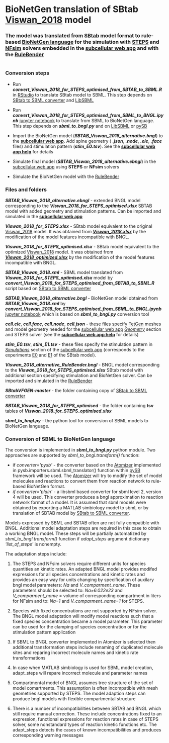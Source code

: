 #  BioNetGen translation of SBtab [Viswan_2018](https://github.com/jpgsantos/Model_Viswan_2018) model 
### The model was translated from [SBtab](https://github.com/tlubitz/SBtab) model format to rule-based [BioNetGen language](http://bionetgen.org/) for the simulation with [STEPS](http://steps.sourceforge.net/STEPS/default.php) and [NFsim](http://michaelsneddon.net/nfsim/) solvers embedded in the [subcellular web app](https://subcellular.humanbrainproject.eu/ ) and with the [RuleBender](https://github.com/RuleWorld/rulebender)
#

### Conversion steps 

- Run ***convert_Viswan_2018_for_STEPS_optimised_from_SBTAB_to_SBML.R*** in [RStudio](https://www.rstudio.com/products/rstudio/download/) to translate SBtab model to SBML. This step depends on [SBtab to SBML converter](https://github.com/a-kramer/SBtabVFGEN) and [LibSBML](http://sbml.org/Software/libSBML)


- Run ***convert_Viswan_2018_for_STEPS_optimised_from_SBML_to_BNGL.ipynb*** [jupyter notebook](https://jupyter.org/) to translate from SBML to BioNetGen language. This step depends on ***sbml_to_bngl.py*** and on [LibSBML](http://sbml.org/Software/libSBML) or [pySB](http://pysb.org/)


- Import the BioNetGen model (***SBTAB_Viswan_2018_alternative.bngl***) to the **[subcellular web app](https://subcellular.humanbrainproject.eu/ )**. Add spine geometry ( ***.json***, ***.node***, ***.ele***, ***.face*** files) and stimulation pattern (***stim_E0.tsv***). See the **[subcellular web app help](https://humanbrainproject.github.io/hbp-sp6-guidebook/online_usecases/subcellular_level/subcellular_app/subcellular_app.html)** for details


- Simulate final model (***SBTAB_Viswan_2018_alternative.ebngl***) in the [subcellular web app](https://subcellular.humanbrainproject.eu/ ) using **STEPS** or **NFsim** solvers


- Simulate the BioNetGen model with the [RuleBender](https://github.com/RuleWorld/rulebender)


### Files and folders

***SBTAB_Viswan_2018_alternative.ebngl*** - extended BNGL model corresponding to the ***Viswan_2018_for_STEPS_optimised.xlsx*** SBTAB model with added geometry and stimulation patterns. Can be imported and simulated in the **[subcellular web app](https://subcellular.humanbrainproject.eu/ )**


***Viswan_2018_for_STEPS.xlsx*** - SBtab model equivalent to the original [Viswan_2018](https://github.com/jpgsantos/Model_Viswan_2018) model. It was obtained from ***[Viswan_2018.xlsx](https://github.com/jpgsantos/Model_Viswan_2018/blob/master/Viswan_2018.xlsx)*** by the modification of the model features incompatible with BNGL.


***Viswan_2018_for_STEPS_optimised.xlsx*** - SBtab model equivalent to the optimized [Viswan_2018](https://github.com/jpgsantos/Model_Viswan_2018) model. It was obtained from ***[Viswan_2018_optimized.xlsx](https://github.com/jpgsantos/Model_Viswan_2018/blob/master/Viswan_2018_optimized.xlsx)*** by the modification of the model features incompatible with BNGL.


***SBTAB_Viswan_2018.xml*** - SBML model translated from ***Viswan_2018_for_STEPS_optimised.xlsx*** model by ***convert_Viswan_2018_for_STEPS_optimised_from_SBTAB_to_SBML.R*** script based on [SBtab to SBML converter](https://github.com/a-kramer/SBtabVFGEN)


***SBTAB_Viswan_2018_alternative.bngl*** - BioNetGen model obtained from ***SBTAB_Viswan_2018.xml*** by ***convert_Viswan_2018_for_STEPS_optimised_from_SBML_to_BNGL.ipynb*** [jupyter notebook](https://jupyter.org/) which is based on ***sbml_to_bngl.py*** conversion tool 

***cell.ele***, ***cell.face***, ***cell.node***, ***cell.json*** - these files specify [TetGen](http://wias-berlin.de/software/index.jsp?id=TetGen&lang=1) meshes and model geometry needed for the [subcellular web app](https://subcellular-bsp-epfl.apps.hbp.eu/model/meta/) *[Geometry](https://subcellular-bsp-epfl.apps.hbp.eu/model/geometry)* section and STEPS solver (see the **[subcellular web app help](https://humanbrainproject.github.io/hbp-sp6-guidebook/online_usecases/subcellular_level/subcellular_app/subcellular_app.html)** for details)


***stim_E0.tsv***, ***stim_E1.tsv*** - these files specify the stimulation pattern in *[Simulations](https://subcellular-bsp-epfl.apps.hbp.eu/model/simulations)* section of the [subcellular web app](https://subcellular-bsp-epfl.apps.hbp.eu/model/meta/) (corresponds to the experiments [E0](https://github.com/jpgsantos/Model_Viswan_2018/blob/master/tsv/Viswan_2018_optimized/E0.tsv) and [E1](https://github.com/jpgsantos/Model_Viswan_2018/blob/master/tsv/Viswan_2018_optimized/E1.tsv) of the SBtab model).


***Viswan_2018_alternative_RuleBender.bngl*** - BNGL model corresponding to the ***Viswan_2018_for_STEPS_optimised.xlsx*** SBtab model with additional section specifying stimulation and BioNetGen solver. Can be imported and simulated in the [RuleBender](https://github.com/RuleWorld/rulebender/releases/tag/RuleBender-2.3.2)

***SBtabVFGEN-master*** - the folder containing copy of [SBtab to SBML converter](https://github.com/a-kramer/SBtabVFGEN)

***SBTAB_Viswan_2018_for_STEPS_optimised*** - the folder containing **tsv** tables of ***Viswan_2018_for_STEPS_optimised.xlsx***

***sbml_to_bngl.py*** - the python tool for conversion of SBML models to BioNetGen language.


### Conversion of SBML to BioNetGen language

The conversion is implemented in ***sbml_to_bngl.py*** python module.
Two approaches are supported by *sbml_to_bngl.transform()* function:
- if *converter='pysb'* - the converter based on the [Atomizer](https://ruleworld.github.io/atomizer/blog/basic/bng.html) implemented in pysb.importers.sbml.sbml_translator() function within [pySB](http://pysb.org/) framework will be used. The [Atomizer](https://ruleworld.github.io/atomizer/blog/basic/bng.html) will try to modify the set of model molecules and reactions to convert them from reaction network to rule-based BioNetGen format. 
- *if converter='plain'* - a libsbml based converter for sbml level 2, version 4 will be used. This converter produces a bngl approximation to reaction network format of a model. It is assumed that sbml models were obtained by exporting a MATLAB simbiology model to sbml, or by translation of SBTAB model by [SBtab to SBML converter](https://github.com/a-kramer/SBtabVFGEN).

Models expressed by SBML and SBTAB often are not fully compatible with BNGL.
Additional model adaptation steps are required in this case to obtain a working BNGL model. 
These steps will be partially automatized by *sbml_to_bngl.transform()* function
if *adapt_steps* argument dictionary *'list_of_steps'* is nonempty.

The adaptation steps include:

1) The STEPS and NFsim solvers require different units for species quantities an kinetic rates. An adapted BNGL model provides modifed expressions for all species concentrations and kinetic rates and provides an easy way for units changing by specification of auxilary bngl model parameters: *Na* and *V_comparment_name*. These parameters should be selected to: *Na=6.022e23* and *V_comparment_name* = volume of corresponding compartment in liters for NFsim and to: *Na=1* and *V_comparment_name=1* for STEPS. 

2) Species with fixed concentrations are not supported by NFsim solver. The BNGL model adaptation will modify model reactions such that a fixed species concentration became a model parameter. This parameter can be used for the clamping of species concentration or for the stimulation pattern application

3) If SBML to BNGL converter implemented in Atomizer is selected then additional transformation steps include renaming of duplicated molecule sites and reparing incorrect molecule names and kinetic rate transformations

4) In case when MATLAB simbiology is used for SBML model creation, adapt_steps will repare incorrect molecule and parameter names

5) Compartmental model of BNGL assumes tree structure of the set of model comartments. This assumption is often incompatible with mesh geometries supported by STEPS. The model adaption steps can produce bngl models with flexible compartmental structure

6) There is a number of incompatibilities between SBTAB and BNGL which still require manual correction. These include concentrations fixed to an expression, functional expressions for reaction rates in case of STEPS solver, some nonstandard types of reaction kinetic functions etc. The adapt_steps detects the cases of known incompatibilities and produces corresponding warning messages 
